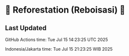 
# 🌳 Reforestation (Reboisasi) 🌲

## Last Updated

GitHub Actions time: Tue Jul 15 14:23:25 UTC 2025

Indonesia/Jakarta time: Tue Jul 15 21:23:25 WIB 2025

